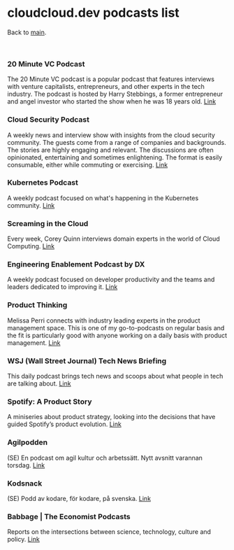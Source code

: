 # cloudcloud.dev podcasts list

Back to [main](index.md).

<br/>

### 20 Minute VC Podcast
The 20 Minute VC podcast is a popular podcast that features interviews with venture capitalists, entrepreneurs, and other experts in the tech industry. 
The podcast is hosted by Harry Stebbings, a former entrepreneur and angel investor who started the show when he was 18 years old.
[Link](https://www.thetwentyminutevc.com/podcast/)


### Cloud Security Podcast 
A weekly news and interview show with insights from the cloud security community.
The guests come from a range of companies and backgrounds. The stories are highly engaging and relevant.
The discussions are often opinionated, entertaining and sometimes enlightening. The format is easily consumable, either while commuting or exercising.
[Link](https://cloud.withgoogle.com/cloudsecurity/podcast/)

### Kubernetes Podcast
A weekly podcast focused on what's happening in the Kubernetes community. 
[Link](https://kubernetespodcast.com/)

### Screaming in the Cloud
Every week, Corey Quinn interviews domain experts in the world of Cloud Computing.
[Link](https://www.lastweekinaws.com/podcast/screaming-in-the-cloud/)

### Engineering Enablement Podcast by DX
A weekly podcast focused on developer productivity and the teams and leaders dedicated to improving it.
[Link](https://getdx.com/engineering-enablement-podcast)

### Product Thinking 
Melissa Perri connects with industry leading experts in the product management space.
This is one of my go-to-podcasts on regular basis and the fit is particularly good with anyone working on a daily basis with product management.
[Link](https://produxlabs.com/product-thinking)

### WSJ (Wall Street Journal) Tech News Briefing 
This daily podcast brings tech news and scoops about what people in tech are talking about. 
[Link](https://www.wsj.com/podcasts/tech-news-briefing)

### Spotify: A Product Story
A miniseries about product strategy, looking into the decisions that have guided Spotify’s product evolution.
[Link](https://open.spotify.com/show/3L9tzrt0CthF6hNkxYIeSB)

### Agilpodden
(SE) En podcast om agil kultur och arbetssätt. Nytt avsnitt varannan torsdag. 
[Link](https://www.agilpodden.se)

### Kodsnack
(SE) Podd av kodare, för kodare, på svenska.
[Link](https://kodsnack.se)

### Babbage | The Economist Podcasts
Reports on the intersections between science, technology, culture and policy.
[Link](https://open.spotify.com/show/2ZFDmgDS2Z6xccP51s1zFQ)
